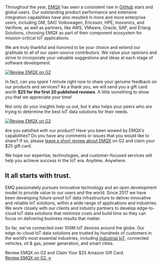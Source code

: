Throughout the year, [EMQX](https://github.com/emqx/emqx) has seen a consistent rise in [GitHub](https://github.com/emqx/emqx) stars and global users. Our outstanding product performance and extensive integration capabilities have also resulted in more and more enterprise users, including GM, SAIC Volkswagen, Ericsson, HPE, Inovonics, and Verifone, as well as partners, like AWS, VMware, Oracle, SAP, and Erlang Solutions, choosing EMQX as part of their component ecosystem for mission-critical IoT applications.

We are truly thankful and honored to be your choice and extend our gratitude to all of our open-source contributors. We value your opinions and strive to incorporate your valuable suggestions and ideas at each stage of software development.  

[![Review EMQX on G2](https://assets.emqx.com/images/2b2510e8f934f43847b879ef5c1e6008.jpeg)](https://www.g2.com/contributor/emqx_visa?secure%5Bpage_id%5D=emqx_visa&secure%5Brewards%5D=true&secure%5Btoken%5D=ec4499cfa0610d93607da332c12040932692878e43cf033accd5bb9c07e03241)

In fact, can you spare 1 minute right now to share your genuine feedback on our products and services? As a thank you, we will send you a gift card worth **$25 for the first 20 published reviews**. A little something to show you that we appreciate your time!

Not only do your insights help us out, but it also helps your peers who are trying to determine the best IoT data solutions for their needs.

[![Review EMQX on G2](https://assets.emqx.com/images/d977a237ea50612bb6b46e8e5f8d0e34.png)](https://www.g2.com/contributor/emqx_visa?secure%5Bpage_id%5D=emqx_visa&secure%5Brewards%5D=true&secure%5Btoken%5D=ec4499cfa0610d93607da332c12040932692878e43cf033accd5bb9c07e03241)

Are you satisfied with our product? Have you been wowed by EMQX’s capabilities? Do you have any comments or issues that you would like to share? If so, please [leave a short review about EMQX](https://www.g2.com/contributor/emqx_visa?secure%5Bpage_id%5D=emqx_visa&secure%5Brewards%5D=true&secure%5Btoken%5D=ec4499cfa0610d93607da332c12040932692878e43cf033accd5bb9c07e03241) on G2 and claim your $25 gift card.

We hope our expertise, technologies, and customer-focused services will help you achieve success in the IoT era. Anytime. Anywhere.


## It all starts with trust.

EMQ passionately pursues innovative technology and an open development model to provide value to our users and the world. Since 2017 we have been developing future-proof IoT data infrastructure to deliver innovative and reliable IoT solutions, within a wide range of applications and industries. We work closely with our clients and industry partners to develop edge-to-cloud IoT data solutions that minimize costs and build time so they can focus on delivering business results that matter.

So far, we've connected over 100M IoT devices around the globe. Our edge-to-cloud IoT data solutions are trusted by hundreds of customers in the world’s most essential industries, including [Industrial IoT](https://www.emqx.com/en/blog/iiot-explained-examples-technologies-benefits-and-challenges), connected vehicles, oil & gas, power generation, and smart cities.



<section class="promotion">
    <div>
        Review EMQX on G2 and Claim Your $25 Amazon Gift Card.
    </div>
    <a href="https://www.g2.com/contributor/emqx_visa?secure%5Bpage_id%5D=emqx_visa&secure%5Brewards%5D=true&secure%5Btoken%5D=ec4499cfa0610d93607da332c12040932692878e43cf033accd5bb9c07e03241" class="button is-gradient px-5">Review EMQX on G2 →</a>
</section>
